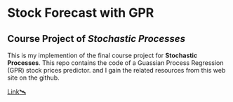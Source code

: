 # Stock Forecast with GPR

## Course Project of *Stochastic Processes*

This is my implemention of the final course project for **Stochastic Processes**. This repo contains the code of a Guassian Process Regression (GPR) stock prices predictor. and I gain the related resources from this web site on the github.

[Link:artificial_satellite:](https://github.com/Lukeli0425/Stock-Forecast-with-GPR#course-project-of-stochastic-processes)

